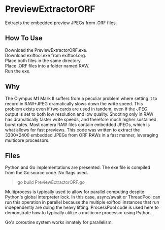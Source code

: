 # PreviewExtractorORF
Extracts the embedded preview JPEGs from .ORF files.

## How To Use
Download the PreviewExtractorORF.exe.<br />
Download exiftool.exe from exiftool.org.<br />
Place both files in the same directory.<br />
Place .ORF files into a folder named RAW.<br />
Run the exe.

## Why
The Olympus M1 Mark II suffers from a peculiar problem where setting it to record in RAW+JPEG dramatically slows down the write speed. This problem exists even if two cards are used in tandem, even if the JPEG output is set to both low resolution and low quality. Shooting only in RAW has dramatically faster write speeds, and therefore much higher sustained burst rates. Most camera RAW files contain embedded JPEGs, which is what allows for fast previews. This code was written to extract the 3200*2400 embedded JPEGs from ORF RAWs in a fast manner, leveraging multicore processors.

## Files
Python and Go implementations are presented. The exe file is compiled from the Go source code. No flags used.
>go build PreviewExtractorORF.go

Multiprocess is typically used to allow for parallel computing despite Python's global interpreter lock. In this case, async/await or ThreadPool can run this operation in parallel because the multiple exiftool instances that run independently are doing the heavy lifting. ProcessPool code is used here to demonstrate how to typically utilize a multicore processor using Python.

Go's coroutine system works innately for parallelism.
